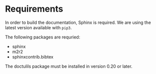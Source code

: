 Requirements
============

In order to build the documentation, Sphinx is required. We are using the latest
version available with `pip3`.

The following packages are requried:

- sphinx
- m2r2
- sphinxcontrib.bibtex

The doctulils package must be installed in version 0.20 or later.
